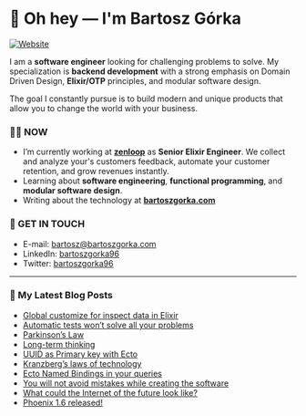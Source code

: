 # 👋 Oh hey — I'm Bartosz Górka

[![Website](https://img.shields.io/website?label=bartoszgorka.com&style=for-the-badge&url=https%3A%2F%2Fbartoszgorka.com)](https://bartoszgorka.com)

I am a **software engineer** looking for challenging problems to solve.
My specialization is **backend development** with a strong emphasis on Domain Driven Design, **Elixir/OTP** principles, and modular software design.

The goal I constantly pursue is to build modern and unique products that allow you to change the world with your business. 

### 👨‍💻 NOW

- I’m currently working at **[zenloop](https://zenloop.com/en)** as **Senior Elixir Engineer**.
  We collect and analyze your's customers feedback, automate your customer retention, and grow revenues instantly.
- Learning about **software engineering**, **functional programming**, and **modular software design**.
- Writing about the technology at **[bartoszgorka.com](https://bartoszgorka.com)**

### 📨 GET IN TOUCH

- E-mail: bartosz@bartoszgorka.com
- LinkedIn: [bartoszgorka96](https://www.linkedin.com/in/bartoszgorka96/)
- Twitter: [bartoszgorka96](https://twitter.com/BartoszGorka96)

----

### 📕 My Latest Blog Posts

<!-- BLOG-POST-LIST:START -->
- [Global customize for inspect data in Elixir](https://bartoszgorka.com/global-customize-for-inspect-data-in-elixir)
- [Automatic tests won’t solve all your problems](https://bartoszgorka.com/automatic-tests-wont-solve-all-your-problems)
- [Parkinson’s Law](https://bartoszgorka.com/parkinsons-law)
- [Long-term thinking](https://bartoszgorka.com/long-term-thinking)
- [UUID as Primary key with Ecto](https://bartoszgorka.com/uuid-as-primary-key-with-ecto)
- [Kranzberg’s laws of technology](https://bartoszgorka.com/kranzbergs-laws-of-technology)
- [Ecto Named Bindings in your queries](https://bartoszgorka.com/ecto-named-bindings-in-your-queries)
- [You will not avoid mistakes while creating the software](https://bartoszgorka.com/you-will-not-avoid-mistakes-while-creating-the-software)
- [What could the Internet of the future look like?](https://bartoszgorka.com/what-could-the-internet-of-the-future-look-like)
- [Phoenix 1.6 released!](https://bartoszgorka.com/phoenix-1-6-released)
<!-- BLOG-POST-LIST:END -->
